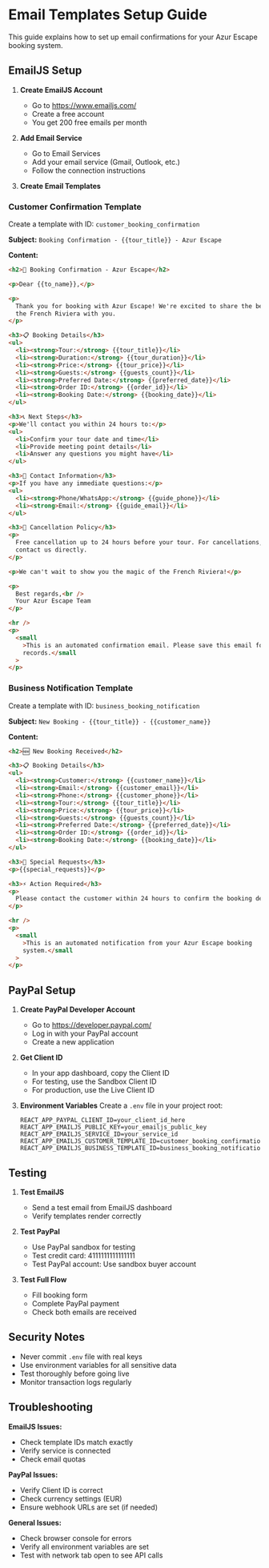 # Email Templates Setup Guide

This guide explains how to set up email confirmations for your Azur Escape booking system.

## EmailJS Setup

1. **Create EmailJS Account**

   - Go to https://www.emailjs.com/
   - Create a free account
   - You get 200 free emails per month

2. **Add Email Service**

   - Go to Email Services
   - Add your email service (Gmail, Outlook, etc.)
   - Follow the connection instructions

3. **Create Email Templates**

### Customer Confirmation Template

Create a template with ID: `customer_booking_confirmation`

**Subject:** `Booking Confirmation - {{tour_title}} - Azur Escape`

**Content:**

```html
<h2>🌊 Booking Confirmation - Azur Escape</h2>

<p>Dear {{to_name}},</p>

<p>
  Thank you for booking with Azur Escape! We're excited to share the beauty of
  the French Riviera with you.
</p>

<h3>📋 Booking Details</h3>
<ul>
  <li><strong>Tour:</strong> {{tour_title}}</li>
  <li><strong>Duration:</strong> {{tour_duration}}</li>
  <li><strong>Price:</strong> {{tour_price}}</li>
  <li><strong>Guests:</strong> {{guests_count}}</li>
  <li><strong>Preferred Date:</strong> {{preferred_date}}</li>
  <li><strong>Order ID:</strong> {{order_id}}</li>
  <li><strong>Booking Date:</strong> {{booking_date}}</li>
</ul>

<h3>📞 Next Steps</h3>
<p>We'll contact you within 24 hours to:</p>
<ul>
  <li>Confirm your tour date and time</li>
  <li>Provide meeting point details</li>
  <li>Answer any questions you might have</li>
</ul>

<h3>📱 Contact Information</h3>
<p>If you have any immediate questions:</p>
<ul>
  <li><strong>Phone/WhatsApp:</strong> {{guide_phone}}</li>
  <li><strong>Email:</strong> {{guide_email}}</li>
</ul>

<h3>🔄 Cancellation Policy</h3>
<p>
  Free cancellation up to 24 hours before your tour. For cancellations, please
  contact us directly.
</p>

<p>We can't wait to show you the magic of the French Riviera!</p>

<p>
  Best regards,<br />
  Your Azur Escape Team
</p>

<hr />
<p>
  <small
    >This is an automated confirmation email. Please save this email for your
    records.</small
  >
</p>
```

### Business Notification Template

Create a template with ID: `business_booking_notification`

**Subject:** `New Booking - {{tour_title}} - {{customer_name}}`

**Content:**

```html
<h2>🆕 New Booking Received</h2>

<h3>📋 Booking Details</h3>
<ul>
  <li><strong>Customer:</strong> {{customer_name}}</li>
  <li><strong>Email:</strong> {{customer_email}}</li>
  <li><strong>Phone:</strong> {{customer_phone}}</li>
  <li><strong>Tour:</strong> {{tour_title}}</li>
  <li><strong>Price:</strong> {{tour_price}}</li>
  <li><strong>Guests:</strong> {{guests_count}}</li>
  <li><strong>Preferred Date:</strong> {{preferred_date}}</li>
  <li><strong>Order ID:</strong> {{order_id}}</li>
  <li><strong>Booking Date:</strong> {{booking_date}}</li>
</ul>

<h3>💬 Special Requests</h3>
<p>{{special_requests}}</p>

<h3>⚡ Action Required</h3>
<p>
  Please contact the customer within 24 hours to confirm the booking details.
</p>

<hr />
<p>
  <small
    >This is an automated notification from your Azur Escape booking
    system.</small
  >
</p>
```

## PayPal Setup

1. **Create PayPal Developer Account**

   - Go to https://developer.paypal.com/
   - Log in with your PayPal account
   - Create a new application

2. **Get Client ID**

   - In your app dashboard, copy the Client ID
   - For testing, use the Sandbox Client ID
   - For production, use the Live Client ID

3. **Environment Variables**
   Create a `.env` file in your project root:
   ```
   REACT_APP_PAYPAL_CLIENT_ID=your_client_id_here
   REACT_APP_EMAILJS_PUBLIC_KEY=your_emailjs_public_key
   REACT_APP_EMAILJS_SERVICE_ID=your_service_id
   REACT_APP_EMAILJS_CUSTOMER_TEMPLATE_ID=customer_booking_confirmation
   REACT_APP_EMAILJS_BUSINESS_TEMPLATE_ID=business_booking_notification
   ```

## Testing

1. **Test EmailJS**

   - Send a test email from EmailJS dashboard
   - Verify templates render correctly

2. **Test PayPal**

   - Use PayPal sandbox for testing
   - Test credit card: 4111111111111111
   - Test PayPal account: Use sandbox buyer account

3. **Test Full Flow**
   - Fill booking form
   - Complete PayPal payment
   - Check both emails are received

## Security Notes

- Never commit `.env` file with real keys
- Use environment variables for all sensitive data
- Test thoroughly before going live
- Monitor transaction logs regularly

## Troubleshooting

**EmailJS Issues:**

- Check template IDs match exactly
- Verify service is connected
- Check email quotas

**PayPal Issues:**

- Verify Client ID is correct
- Check currency settings (EUR)
- Ensure webhook URLs are set (if needed)

**General Issues:**

- Check browser console for errors
- Verify all environment variables are set
- Test with network tab open to see API calls
